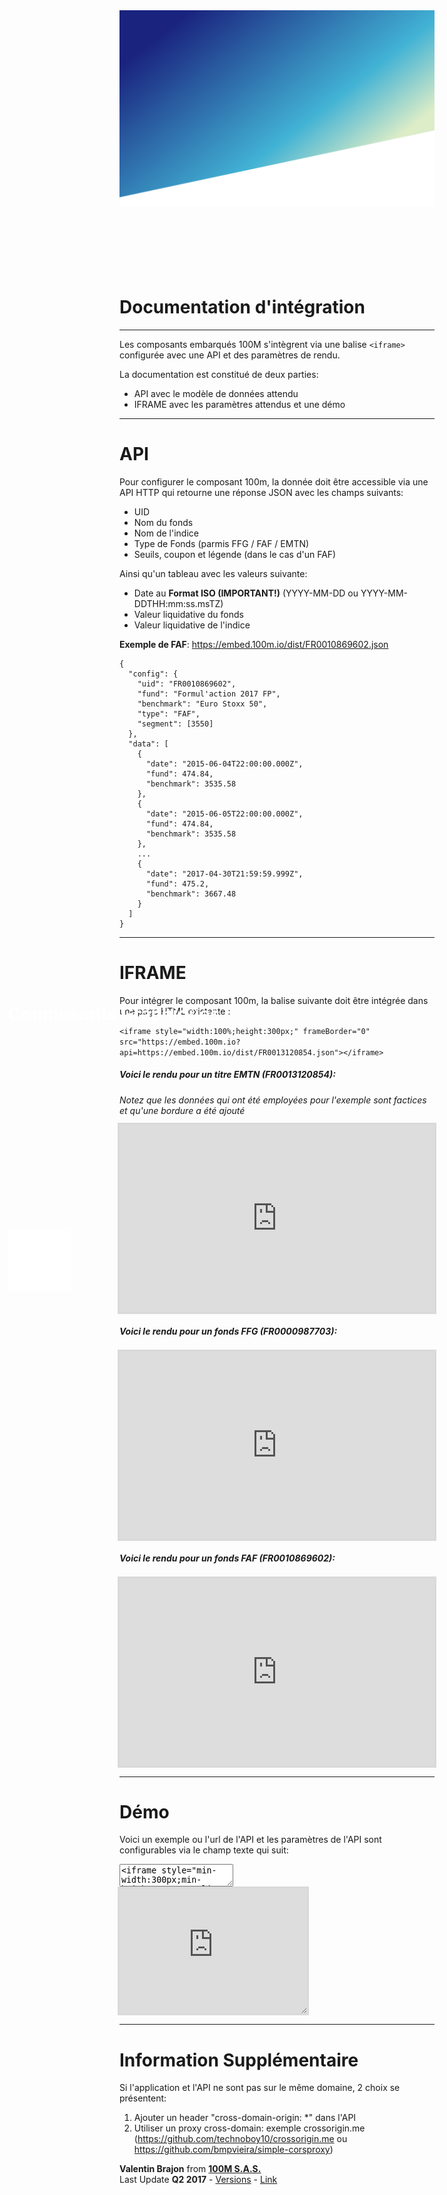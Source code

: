 <div style="margin-bottom: 140px;">
  <img src="/extra/background.png"/>
  <img src="/extra/logo.png" style="position: absolute;top: 50%;left: 50px;width: 100px;" />
  <h1 style="-webkit-print-color-adjust: exact;position: absolute;top: 40%;left: 50px;color: rgba(255, 255, 255, 1);">Composants Graphiques</h1>
</div>

# Documentation d'intégration

---

Les composants embarqués 100M s'intègrent via une balise `<iframe>` configurée avec une API et des paramètres de rendu.

La documentation est constitué de deux parties:
- API avec le modèle de données attendu
- IFRAME avec les paramètres attendus et une démo

---

# API

Pour configurer le composant 100m, la donnée doit être accessible via une API HTTP qui retourne une réponse JSON avec les champs suivants:

- UID
- Nom du fonds
- Nom de l'indice
- Type de Fonds (parmis FFG / FAF / EMTN)
- Seuils, coupon et légende (dans le cas d'un FAF)

Ainsi qu'un tableau avec les valeurs suivante:
- Date au **Format ISO (IMPORTANT!)** (YYYY-MM-DD ou YYYY-MM-DDTHH:mm:ss.msTZ)
- Valeur liquidative du fonds
- Valeur liquidative de l'indice

**Exemple de FAF**: https://embed.100m.io/dist/FR0010869602.json

```
{
  "config": {
    "uid": "FR0010869602",
    "fund": "Formul'action 2017 FP",
    "benchmark": "Euro Stoxx 50",
    "type": "FAF",
    "segment": [3550]
  },
  "data": [
    {
      "date": "2015-06-04T22:00:00.000Z",
      "fund": 474.84,
      "benchmark": 3535.58
    },
    {
      "date": "2015-06-05T22:00:00.000Z",
      "fund": 474.84,
      "benchmark": 3535.58
    },
    ...
    {
      "date": "2017-04-30T21:59:59.999Z",
      "fund": 475.2,
      "benchmark": 3667.48
    }
  ]
}
```

---

# IFRAME

Pour intégrer le composant 100m, la balise suivante doit être intégrée dans une page HTML existante :

<style>code{text-align:left}</style>
`<iframe style="width:100%;height:300px;" frameBorder="0" src="https://embed.100m.io?api=https://embed.100m.io/dist/FR0013120854.json"></iframe>`

##### Voici le rendu pour un titre EMTN (FR0013120854):
*Notez que les données qui ont été employées pour l'exemple sont factices et qu'une bordure a été ajouté*
<iframe style="width:100%;height:300px;outline: 3px solid rgba(0,0,0,.14)" frameBorder="0" src="https://embed.100m.io/?api=/dist/FR0013120854.json"></iframe>

##### Voici le rendu pour un fonds FFG (FR0000987703):
<iframe style="width:100%;height:300px;outline: 3px solid rgba(0,0,0,.14)" frameBorder="0" src="https://embed.100m.io/?api=/dist/FR0000987703.json"></iframe>

##### Voici le rendu pour un fonds FAF (FR0010869602):
<iframe style="width:100%;height:300px;outline: 3px solid rgba(0,0,0,.14)" frameBorder="0" src="https://embed.100m.io/?api=/dist/FR0010869602.json"></iframe>

---

# Démo

Voici un exemple ou l'url de l'API et les paramètres de l'API sont configurables via le champ texte qui suit:

<textarea oninput="document.querySelector('#iframe-example').innerHTML = event.target.value">
<iframe style="min-width:300px;min-height:200px;outline: 3px solid rgba(0,0,0,.14);resize:both;overflow:auto;" frameBorder="0" src="https://embed.100m.io/?api=/dist/FR0010869602.json"></iframe>
</textarea>

<div id="iframe-example">
  <iframe style="min-width:300px;min-height:200px;outline: 3px solid rgba(0,0,0,.14);resize:both;overflow:auto;" frameBorder="0" src="https://embed.100m.io/?api=/dist/FR0010869602.json"></iframe>
</div>

---

# Information Supplémentaire

Si l'application et l'API ne sont pas sur le même domaine, 2 choix se présentent:

1. Ajouter un header "cross-domain-origin: *" dans l'API
2. Utiliser un proxy cross-domain: exemple crossorigin.me (https://github.com/technoboy10/crossorigin.me ou https://github.com/bmpvieira/simple-corsproxy)

<footer>
  <grid>
    <div col="1/2">
      <strong>Valentin Brajon</strong> from <strong><a att href="https://100m.io" target="_blank">100M S.A.S.</a></strong>
    </div>
    <div col="1/2" txt="r">
      Last Update <strong>Q2 2017</strong> - <a att href="https://github.com/100-m/100m.io/commits/master/extra/docs/embed.md" target="_blank">Versions</a> - <a att href="https://100m.io/md?embed.md" target="_blank">Link</a>
    </div>
  </grid>
</footer>
